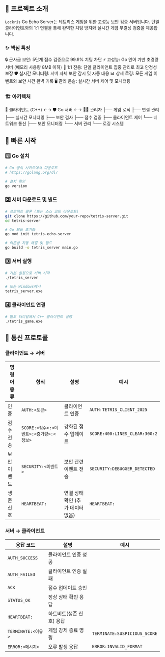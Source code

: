## 📖 프로젝트 소개
`Lockris` Go Echo Server는 테트리스 게임을 위한 고성능 보안 검증 서버입니다. 단일 클라이언트와의 1:1 연결을 통해 완벽한 치팅 방지와 실시간 게임 무결성 검증을 제공합니다.


### ✨ 핵심 특징

🔒 군사급 보안: 5단계 점수 검증으로 99.9% 치팅 차단
⚡ 고성능: Go 언어 기반 초경량 서버 (메모리 사용량 8MB 이하)
🎯 1:1 전용: 단일 클라이언트 집중 관리로 최고 안정성 보장
🛡️ 실시간 모니터링: 서버 자체 보안 감시 및 자동 대응
📊 상세 로깅: 모든 게임 이벤트와 보안 사건 완벽 기록
🖥️ 관리 콘솔: 실시간 서버 제어 및 모니터링


### 🏗️ 아키텍처
📡 클라이언트 (C++)    ←→    🛡️ Go 서버    ←→    👨‍💼 관리자
├── 게임 로직                 ├── 연결 관리              ├── 실시간 모니터링
├── 보안 검사                 ├── 점수 검증              ├── 클라이언트 제어
└── 네트워크 통신             ├── 보안 모니터링          └── 서버 관리
                             └── 로깅 시스템



## 🚀 빠른 시작

### 1️⃣ Go 설치
```bash 
# Go 공식 사이트에서 다운로드
# https://golang.org/dl/

# 설치 확인
go version
```


### 2️⃣ 서버 다운로드 및 빌드
```bash
# 프로젝트 클론 (또는 소스 코드 다운로드)
git clone https://github.com/your-repo/tetris-server.git
cd tetris-server

# Go 모듈 초기화
go mod init tetris-echo-server

# 의존성 자동 해결 및 빌드
go build -o tetris_server main.go
```

### 3️⃣ 서버 실행
```bash
# 기본 설정으로 서버 시작
./tetris_server

# 또는 Windows에서
tetris_server.exe
```

### 4️⃣ 클라이언트 연결
```bash
# 별도 터미널에서 C++ 클라이언트 실행
./tetris_game.exe
```

## 📡 통신 프로토콜
### 클라이언트 → 서버

| 명령어 종류    | 형식                                       | 설명                                |예시                                                    |
|----------------|--------------------------------------------|-------------------------------------|----------------------------------------------------------|
| 인증           | `AUTH:<토큰>`                              | 클라이언트 인증                     | `AUTH:TETRIS_CLIENT_2025`                                |
| 점수 전송      | `SCORE:<점수>:<이벤트>:<증가량>:<정보>`     | 강화된 점수 업데이트                | `SCORE:400:LINES_CLEAR:300:2`                             |
| 보안 이벤트    | `SECURITY:<이벤트>`                         | 보안 관련 이벤트 전송               | `SECURITY:DEBUGGER_DETECTED`                             |
| 생존 신호      | `HEARTBEAT:`                                | 연결 상태 확인 (추가 데이터 없음)   | `HEARTBEAT:`                                             |


### 서버 → 클라이언트

| 응답 코드            | 설명                           | 예시                          |
|----------------------|--------------------------------|-------------------------------------|
| `AUTH_SUCCESS`        | 클라이언트 인증 성공           |                    |
| `AUTH_FAILED`         | 클라이언트 인증 실패           |                     |
| `ACK`                 | 점수 업데이트 승인             |                    |
| `STATUS_OK`           | 정상 상태 확인 응답            |               |
| `HEARTBEAT:`          | 하트비트(생존 신호) 응답       |  |
| `TERMINATE:<이유>`    | 게임 강제 종료 명령            | `TERMINATE:SUSPICIOUS_SCORE`        |
| `ERROR:<메시지>`      | 오류 발생 응답                 | `ERROR:INVALID_FORMAT`              |

